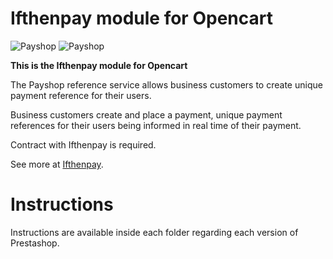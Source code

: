 Ifthenpay module for Opencart
==============
![Payshop](https://ifthenpay.com/img/payshop.png) ![Payshop](https://ifthenpay.com/img/ctt.png)


**This is the Ifthenpay module for Opencart**

The Payshop reference service allows business customers to create unique payment reference for their users.

Business customers create and place a payment, unique payment references for their users being informed in real time of their payment.

Contract with Ifthenpay is required.

See more at [Ifthenpay](https://ifthenpay.com). 

# Instructions

Instructions are available inside each folder regarding each version of Prestashop.
